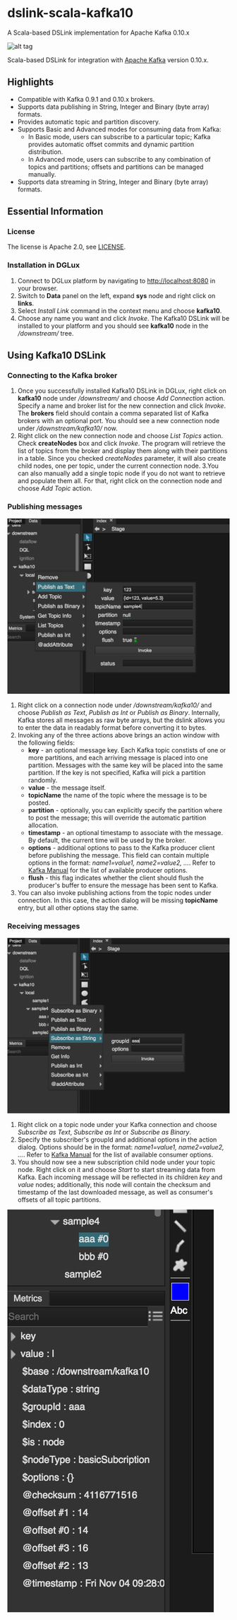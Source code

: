 # dslink-scala-kafka10
A Scala-based DSLink implementation for Apache Kafka 0.10.x

![alt tag](https://travis-ci.org/IOT-DSA/dslink-scala-kafka10.svg?branch=master)

Scala-based DSLink for integration with [Apache Kafka](https://kafka.apache.org) version 0.10.x. 

## Highlights
 - Compatible with Kafka 0.9.1 and 0.10.x brokers.
 - Supports data publishing in String, Integer and Binary (byte array) formats.
 - Provides automatic topic and partition discovery.
 - Supports Basic and Advanced modes for consuming data from Kafka:
   - In Basic mode, users can subscribe to a particular topic; Kafka provides automatic offset 
     commits and dynamic partition distribution.
   - In Advanced mode, users can subscribe to any combination of topics and partitions; 
     offsets and partitions can be managed manually.
 - Supports data streaming in String, Integer and Binary (byte array) formats.
     
## Essential Information

### License

The license is Apache 2.0, see [LICENSE](LICENSE).

### Installation in DGLux

1. Connect to DGLux platform by navigating to <http://localhost:8080> in your browser.
2. Switch to **Data** panel on the left, expand **sys** node and right click on **links**. 
4. Select *Install Link* command in the context menu and choose **kafka10**.
5. Choose any name you want and click *Invoke*. The Kafka10 DSLink will be installed 
   to your platform and you should see **kafka10** node in the */downstream/* tree.
 
## Using Kafka10 DSLink

### Connecting to the Kafka broker

1. Once you successfully installed Kafka10 DSLink in DGLux, right click on **kafka10** node
under */downstream/* and choose *Add Connection* action. Specify a name and broker list for the
new connection and click *Invoke*. The **brokers** field should contain a comma separated list
of Kafka brokers with an optional port. You should see a new connection node under 
*/downstream/kafka10/* now.
2. Right click on the new connection node and choose *List Topics* action. Check **createNodes** box
and click *Invoke*. The program will retrieve the list of topics from the broker and display them 
along with their partitions in a table. Since you checked *createNodes* parameter, it will also
create child nodes, one per topic, under the current connection node.
3.You can also manually add a single topic node if you do not want to retrieve and populate them all. 
For that, right click on the connection node and choose *Add Topic* action.

### Publishing messages

![Publishing](src/site/images/kafka_publish.png)

1. Right click on a connection node under */downstream/kafka10/* and choose *Publish as Text*,
*Publish as Int* or *Publish as Binary*. Internally, Kafka stores all messages as raw byte arrays, 
but the dslink allows you to enter the data in readably format before converting it to bytes.
2. Invoking any of the three actions above brings an action window with the following fields:
   - **key** - an optional message key. Each Kafka topic constists of one or more partitions, and each
     arriving message is placed into one partition. Messages with the same key will be placed into the
     same partition. If the key is not specified, Kafka will pick a partition randomly.
   - **value** - the message itself.
   - **topicName** the name of the topic where the message is to be posted.
   - **partition** - optionally, you can explicitly specify the partition where to post the message;
     this will override the automatic partition allocation.
   - **timestamp** - an optional timestamp to associate with the message. By default, the current time
     will be used by the broker.
   - **options** - additional options to pass to the Kafka producer client before publishing the message. 
     This field can contain multiple options in the format: *name1=value1, name2=value2, ...*.
     Refer to [Kafka Manual](https://kafka.apache.org/documentation#producerconfigs) for the list
     of available producer options.
   - **flush** - this flag indicates whether the client should flush the producer's buffer to ensure
     the message has been sent to Kafka.
3. You can also invoke publishing actions from the topic nodes under connection. In this case, the
   action dialog will be missing **topicName** entry, but all other options stay the same.
   
### Receiving messages

![Streaming](src/site/images/kafka_subscribe.png)

1. Right click on a topic node under your Kafka connection and choose *Subscribe as Text*,
*Subscribe as Int* or *Subscribe as Binary*.
2. Specify the subscriber's groupId and additional options in the action dialog. Options should be
in the format: *name1=value1, name2=value2, ...*. Refer to 
[Kafka Manual](https://kafka.apache.org/documentation#newconsumerconfigs) for the list of available 
consumer options.
3. You should now see a new subscription child node under your topic node. Right click on it and
choose *Start* to start streaming data from Kafka. Each incoming message will be reflected in its
children *key* and *value* nodes; additionally, this node will contain the checksum and timestamp
of the last downloaded message, as well as consumer's offsets of all topic partitions.

![Subscription](src/site/images/kafka_subscription.png)